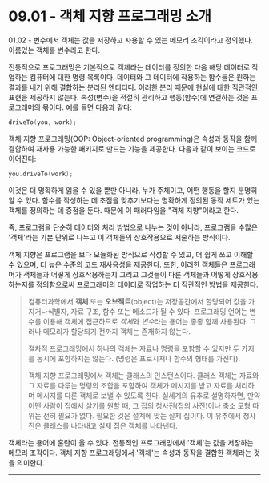 # 09.01 - 객체 지향 프로그래밍 소개

01.02 - 변수에서 객체는 값을 저장하고 사용할 수 있는 메모리 조각이라고 정의했다. 이름있는 객체를 변수라고 한다.

전통적으로 프로그래밍은 기본적으로 객체라는 데이터를 정의한 다음 해당 데이터로 작업하는 컴퓨터에 대한 명령 목록이다. 데이터와 그 데이터에 작용하는 함수들은 원하는 결과를 내기 위해 결합하는 분리된 엔티티다. 이러한 분리 때문에 현실에 대한 직관적인 표현을 제공하지 않는다. 속성(변수)을 적절히 관리하고 행동(함수)에 연결하는 것은 프로그래머의 몪이다. 예를 들면 다음과 같다:

```cpp
driveTo(you, work);
```

객체 지향 프로그래밍(OOP: Object-oriented programming)은 속성과 동작을 함께 결합하여 재사용 가능한 패키지로 만드는 기능을 제공한다. 다음과 같이 보이는 코드로 이어진다:

```cpp
you.driveTo(work);
```

이것은 더 명확하게 읽을 수 있을 뿐만 아니라, 누가 주체이고, 어떤 행동을 할지 분명히 알 수 있다. 함수를 작성하는 데 초점을 맞추기보다는 명확하게 정의된 동작 세트가 있는 객체를 정의하는 데 중점을 둔다. 때문에 이 패러다임을 "객체 지향"이라고 한다.

즉, 프로그램을 단순히 데이터와 처리 방법으로 나누는 것이 아니라, 프로그램을 수많은 '객체'라는 기본 단위로 나누고 이 객체들의 상호작용으로 서술하는 방식이다.

객체 지향은 프로그램을 보다 모듈화된 방식으로 작성할 수 있고, 더 쉽게 쓰고 이해할 수 있으며, 더 높은 수준의 코드 재사용성을 제공한다. 또한, 이러한 객체들은 프로그래머가 객체들과 어떻게 상호작용하는지 그리고 그것들이 다른 객체들과 어떻게 상호작용하는지를 정의함으로써 프로그래머의 데이터로 작업하는 더 직관적인 방법을 제공한다.

> 컴퓨터과학에서 **객체** 또는 **오브젝트**(object)는 저장공간에서 할당되어 값을 가지거나식별자, 자료 구조, 함수 또는 메소드가 될 수 있다. 프로그래밍 언어는 변수를 이용해 객체에 접근하므로 *객체*와 *변수*라는 용어는 종종 함께 사용된다. 그러나 메모리가 할당되기 전까지 객체는 존재하지 않는다. 
>
> 절차적 프로그래밍에서 하나의 객체는 자료나 명령을 포함할 수 있지만 두 가지를 동시에 포함하지는 않는다. (명령은 프로시저나 함수의 형태를 가진다).
>
> 객체 지향 프로그래밍에서 객체는 클래스의 인스턴스이다. 클래스 객체는 자료와 그 자료를 다루는 명령의 조합을 포함하여 객체가 메시지를 받고 자료를 처리하며 메시지를 다른 객체로 보낼 수 있도록 한다. 실세계의 유추로 설명하자면, 만약 어떤 사람이 집에서 살기를 원할 때, 그 집의 청사진(집의 사진)이나 축소 모형 따위는 전혀 필요가 없다. 필요한 것은 설계에 맞는 실제 집이다. 이 유추에서 청사진은 클래스를 나타내고 실제 집은 객체를 나타낸다.

객체라는 용어에 혼란이 올 수 있다. 전통적인 프로그래밍에서 '객체'는 값을 저장하는 메모리 조각이다. 객체 지향 프로그래밍에서 '객체'는 속성과 동작을 결합한 객체라는 것을 의미한다.

---